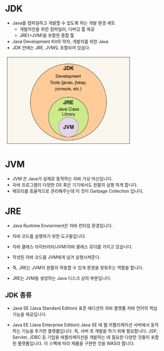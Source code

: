 # JDK

- Java를 컴파일하고 개발할 수 있도록 하는 개발 환경 세트
    - 개발자만을 위한 컴파일러, 디버깅 툴 제공
    - JRE(+JVM)을 포함한 종합 툴
- Java Development Kit의 약자, 개발자를 위한 Java
- JDK 안에는 JRE, JVM도 포함되어 있습다.

![d](/images/JDK_JRE_JVM.png)

# JVM

- JVM 은 Java가 실제로 동작하는 자바 가상 머신입니다.
- 자바 프로그램이 다양한 OS 혹은 기기에서도 원활히 실행 하게 합니다.
- 메모리를 효율적으로 관리해주는데 이 것이 Garbage Collection 입니다.

# JRE

- Java Runtime Enviorment은 자바 런타임 환경입니다.
- 자바 코드를 실행하기 위한 도구들입니다.
- 자바 클래스 라이브러리/JVM/자바 클래스 로더를 가지고 있습니다.

- 작성된 자바 코드를 JVM에게 넘겨 실행시켜준다.
- 즉, JRE는 JVM이 원활히 작동할 수 있게 환경을 맞춰주는 역할을 합니다.
- JRE는 JVM을 생성하는 Java 디스크 상의 부분입니다.

## JDK 종류

- Java SE (Java Standard Edition)
표준 에디션의 자바 플랫폼 자바 언어의 핵심 기능을 제공입니다.

- Java EE (Java Enterprise Edition)
Java SE 에 웹 어플리케이션 서버에서 동작하는 기능을 추가한 플랫폼입니다.
즉, 서버 측 개발을 하기 위해 필요합니다.
JSP, Servlet, JDBC 등 기업용 애플리케이션을 개발하는 데 필요한 다양한 것들이 포함된 플랫폼입니다.
이 스펙에 따라 제품을 구현한 것을 WAS라 합니다.